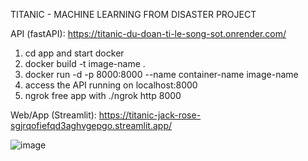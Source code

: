 TITANIC - MACHINE LEARNING FROM DISASTER PROJECT

API (fastAPI): https://titanic-du-doan-ti-le-song-sot.onrender.com/

1. cd app and start docker
2. docker build -t image-name .
3. docker run -d -p 8000:8000 --name container-name image-name
4. access the API running on localhost:8000
5. ngrok free app with ./ngrok http 8000

Web/App (Streamlit): https://titanic-jack-rose-sgjrqofiefqd3aghvgepgo.streamlit.app/ 

![image](https://github.com/user-attachments/assets/9d2d462f-6010-4336-9052-05ea4c4a655b)

